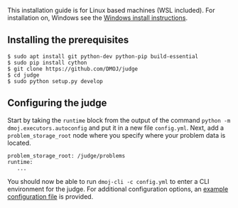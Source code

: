 This installation guide is for Linux based machines (WSL included). For installation on, Windows see the [Windows install instructions](windows_installation).

## Installing the prerequisites

```
$ sudo apt install git python-dev python-pip build-essential
$ sudo pip install cython
$ git clone https://github.com/DMOJ/judge
$ cd judge
$ sudo python setup.py develop
```

## Configuring the judge

Start by taking the `runtime` block from the output of the command `python -m dmoj.executors.autoconfig` and put it in a new file `config.yml`. Next, add a `problem_storage_root` node where you specify where your problem data is located. 

```
problem_storage_root: /judge/problems
runtime:
   ...
```

You should now be able to run `dmoj-cli -c config.yml` to enter a CLI environment for the judge. For additional configuration options, an [example configuration file](https://github.com/DMOJ/docs/blob/master/sample_judge_conf.yml) is provided.
